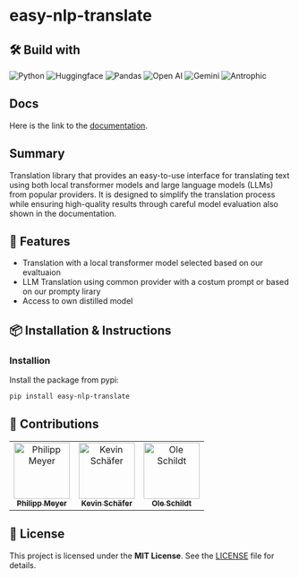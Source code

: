 # easy-nlp-translate

## 🛠️ Build with

![Python](https://img.shields.io/badge/python-3670A0?style=for-the-badge&logo=python&logoColor=ffdd54)
![Huggingface](https://img.shields.io/badge/🤗%20Hugging%20Face-Model-blue?style=for-the-badge)
![Pandas](https://img.shields.io/badge/pandas-%23150458.svg?style=for-the-badge&logo=pandas&logoColor=white)
![Open AI](https://img.shields.io/badge/-OpenAI-93f6ef?style=for-the-badge&logo=openai&logoColor=white)
![Gemini](https://img.shields.io/badge/Google-Gemini-blue?style=for-the-badge&logo=google&logoColor=white)
![Antrophic](https://img.shields.io/badge/Claude%20Sonnet-blueviolet?style=for-the-badge)

## Docs
Here is the link to the [documentation](https://github.com/olefSch/easy_translate).

## Summary

Translation library that provides an easy-to-use interface for translating text using both local transformer models and large language models (LLMs) from popular providers. It is designed to simplify the translation process while ensuring high-quality results through careful model evaluation also shown in the documentation.

## 🚀 Features

- Translation with a local transformer model selected based on our evaltuaion
- LLM Translation using common provider with a costum prompt or based on our prompty lirary
- Access to own distilled model

## 📦 Installation & Instructions

### Installion

Install the package from pypi:

```bash
pip install easy-nlp-translate
```

## 👥 Contributions

<table border="0">
  <tbody>
    <tr>
      <td align="center" valign="top" width="33.33%"><a href="https://github.com/philipp-mey"><img src="https://avatars.githubusercontent.com/u/59752830?v=4" width="100px;" alt="Philipp Meyer"/><br /><sub><b>Philipp Meyer</b></sub></a></td>
      <td align="center" valign="top" width="33.33%"><a href="https://github.com/kevs22"><img src="https://avatars.githubusercontent.com/u/113542278?v=4" width="100px;" alt="Kevin Schäfer"/><br /><sub><b>Kevin Schäfer</b></sub></a></td>
      <td align="center" valign="top" width="33.33%"><a href="https://github.com/olefSch"><img src="https://avatars.githubusercontent.com/u/117641051?v=4" width="100px;" alt="Ole Schildt"/><br /><sub><b>Ole Schildt</b></sub></a></td>
    </tr>

  </tbody>
</table>

## 🧾 License

This project is licensed under the **MIT License**. See the [LICENSE](./LICENSE) file for details.
